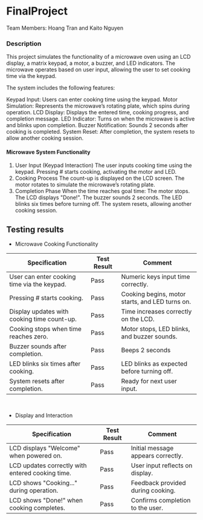 # FinalProject

Team Members: Hoang Tran and Kaito Nguyen
<br/>

### Description
This project simulates the functionality of a microwave oven using an LCD display, a matrix keypad, a motor, a buzzer, and LED indicators. The microwave operates based on user input, allowing the user to set cooking time via the keypad.

The system includes the following features:

Keypad Input: Users can enter cooking time using the keypad.
Motor Simulation: Represents the microwave’s rotating plate, which spins during operation.
LCD Display: Displays the entered time, cooking progress, and completion message.
LED Indicator: Turns on when the microwave is active and blinks upon completion.
Buzzer Notification: Sounds 2 seconds after cooking is completed.
System Reset: After completion, the system resets to allow another cooking session.

#### Microwave System Functionality
1. User Input (Keypad Interaction)
The user inputs cooking time using the keypad.
Pressing # starts cooking, activating the motor and LED.
2. Cooking Process
The count-up is displayed on the LCD screen.
The motor rotates to simulate the microwave’s rotating plate.
3. Completion Phase
When the time reaches goal time:
The motor stops.
The LCD displays "Done!".
The buzzer sounds 2 seconds.
The LED blinks six times before turning off.
The system resets, allowing another cooking session.
## Testing results
- Microwave Cooking Functionality

| Specification | Test Result | Comment |
|----------|----------|----------|
| User can enter cooking time via the keypad. | Pass | Numeric keys input time correctly.|
| Pressing # starts cooking. | Pass | Cooking begins, motor starts, and LED turns on.|
| Display updates with cooking time count-up. | Pass | Time increases correctly on the LCD.|
| Cooking stops when time reaches zero. | Pass | Motor stops, LED blinks, and buzzer sounds.|
| Buzzer sounds after completion. | Pass | Beeps 2 seconds|
| LED blinks six times after cooking. | Pass | LED blinks as expected before turning off.|
| System resets after completion. | Pass | Ready for next user input.|


<br/>

- Display and Interaction

| Specification | Test Result | Comment |
|----------|----------|----------|
| LCD displays "Welcome" when powered on. | Pass | Initial message appears correctly.|
| LCD updates correctly with entered cooking time. | Pass | User input reflects on display.|
| LCD shows "Cooking..." during operation. | Pass | Feedback provided during cooking.|
| LCD shows "Done!" when cooking completes. | Pass | Confirms completion to the user.|
